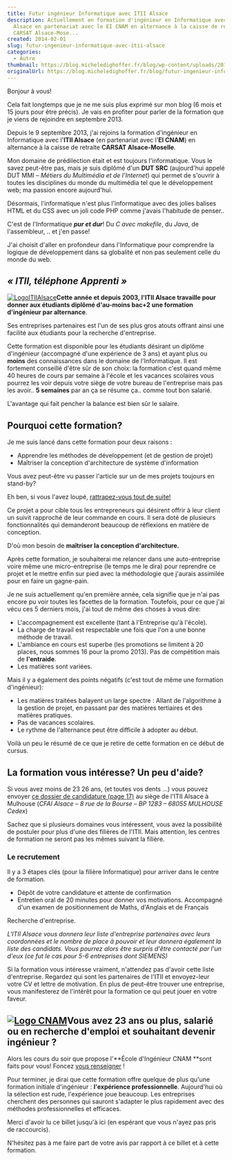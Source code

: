 ```yaml
---
title: Futur ingénieur Informatique avec ITII Alsace
description: Actuellement en formation d'ingénieur en Informatique avec l'ITII
  Alsace en partenariat avec le EI CNAM en alternance à la caisse de retraite
  CARSAT Alsace-Mose...
created: 2014-02-01
slug: futur-ingenieur-informatique-avec-itii-alsace
categories:
  - Autre
thumbnail: https://blog.micheledighoffer.fr/blog/wp-content/uploads/2014/01/tb_formationingenieur-800x288.png
originalUrl: https://blog.micheledighoffer.fr/blog/futur-ingenieur-informatique-avec-itii-alsace/
---
```


Bonjour à vous!

Cela fait longtemps que je ne me suis plus exprimé sur mon blog (6 mois et 15 jours pour être précis). Je vais en profiter pour parler de la formation que je viens de rejoindre en septembre 2013.

Depuis le 9 septembre 2013, j'ai rejoins la formation d'ingénieur en Informatique avec l'**ITII Alsace** (en partenariat avec l'**EI CNAM**) en alternance à la caisse de retraite **CARSAT Alsace-Moselle**.

Mon domaine de prédilection était et est toujours l'informatique. Vous le savez peut-être pas, mais je suis diplômé d'un **DUT SRC** (aujourd'hui appelé DUT MMI – *Métiers du Multimédia et de l'Internet*) qui permet de s'ouvrir à toutes les disciplines du monde du multimédia tel que le développement web; ma passion encore aujourd'hui.

Désormais, l'informatique n'est plus l'informatique avec des jolies balises HTML et du CSS avec un joli code PHP comme j'avais l'habitude de penser..

C'est de l'Informatique ***pur et dur***! Du *C avec makefile*, du *Java*, de l'assembleur, .. et j'en passe!

J'ai choisit d'aller en profondeur dans l'Informatique pour comprendre la logique de développement dans sa globalité et non pas seulement celle du monde du web.

## *« ITII, téléphone Apprenti »*

[![LogoITIIAlsace](https://blog.micheledighoffer.fr/blog/wp-content/uploads/2014/01/itiiAlsace_Mention__RVB_-300x145.jpg)](https://blog.micheledighoffer.fr/blog/wp-content/uploads/2014/01/itiiAlsace_Mention__RVB_.jpg)**Cette année et depuis 2003, l'ITII Alsace travaille pour donner aux étudiants diplômé d'au-moins bac+2 une formation d'ingénieur par alternance**.

Ses entreprises partenaires est l'un de ses plus gros atouts offrant ainsi une facilité aux étudiants pour la recherche d'entreprise.

Cette formation est disponible pour les étudiants désirant un diplôme d'ingénieur (accompagné d'une expérience de 3 ans) et ayant plus ou **moins** des connaissances dans le domaine de l'Informatique. Il est fortement conseillé d'être sûr de son choix: la formation c'est quand même 40 heures de cours par semaine à l'école et les vacances scolaires vous pourrez les voir depuis votre siège de votre bureau de l'entreprise mais pas les avoir.. **5 semaines** par an ça se résume ça.. comme tout bon salarié.

L'avantage qui fait pencher la balance est bien sûr le salaire.

## Pourquoi cette formation?

Je me suis lancé dans cette formation pour deux raisons :

- Apprendre les méthodes de développement (et de gestion de projet)
- Maîtriser la conception d'architecture de système d'information

Vous avez peut-être vu passer l'article sur un de mes projets toujours en stand-by?

Eh ben, si vous l'avez loupé, [rattrapez-vous tout de suite!](https://book.micheledighoffer.fr/article/interface-client-entreprise/)

Ce projet a pour cible tous les entrepreneurs qui désirent offrir à leur client un suivit rapproché de leur commande en cours. Il sera doté de plusieurs fonctionnalités qui demanderont beaucoup de réflexions en matière de conception.

D'où mon besoin de **maîtriser la conception d'architecture.**

Après cette formation, je souhaiterai me relancer dans une auto-entreprise voire même une micro-entreprise (le temps me le dira) pour reprendre ce projet et le mettre enfin sur pied avec la méthodologie que j'aurais assimilée pour en faire un gagne-pain.

Je ne suis actuellement qu'en première année, cela signifie que je n'ai pas encore pu voir toutes les facettes de la formation. Toutefois, pour ce que j'ai vécu ces 5 derniers mois, j'ai tout de même des choses à vous dire:

- L'accompagnement est excellente (tant à l'Entreprise qu'à l'école).
- La charge de travail est respectable une fois que l'on a une bonne méthode de travail.
- L'ambiance en cours est superbe (les promotions se limitent à 20 places, nous sommes 16 pour la promo 2013). Pas de compétition mais de **l'entraide**.
- Les matières sont variées.

Mais il y a également des points négatifs (c'est tout de même une formation d'ingénieur):

- Les matières traitées balayent un large spectre : Allant de l'algorithme à la gestion de projet, en passant par des matières tertiaires et des matières pratiques.
- Pas de vacances scolaires.
- Le rythme de l'alternance peut être difficile à adopter au début.

Voilà un peu le résumé de ce que je retire de cette formation en ce début de cursus.

## La formation vous intéresse? Un peu d'aide?

Si vous avez moins de 23 26 ans, (et toutes vos dents ...) vous pouvez envoyer [ce dossier de candidature (page 17)](http://www.itii-alsace.fr/files/file/2013-2014/Dossier%20inscription%20INFO%20FC.pdf) au siège de l'ITII Alsace à Mulhouse (*CFAI Alsace – 8 rue de la Bourse – BP 1283 – 68055 MULHOUSE Cedex*)

Sachez que si plusieurs domaines vous intéressent, vous avez la possibilité de postuler pour plus d'une des filières de l'ITII. Mais attention, les centres de formation ne seront pas les mêmes suivant la filière.

### Le recrutement

Il y a 3 étapes clés (pour la filière Informatique) pour arriver dans le centre de formation.

- Dépôt de votre candidature et attente de confirmation
- Entretien oral de 20 minutes pour donner vos motivations. Accompagné d'un examen de positionnement de Maths, d'Anglais et de Français

Recherche d'entreprise.

*L'ITII Alsace vous donnera leur liste d'entreprise partenaires avec leurs coordonnées et le nombre de place à pouvoir et leur donnera également la liste des candidats. Vous pourrez alors être surpris d'être contacté par l'un d'eux (ce fut le cas pour 5-6 entreprises dont SIEMENS)*

Si la formation vous intéresse vraiment, n'attendez pas d'avoir cette liste d'entreprise. Regardez qui sont les partenaires de l'ITII et envoyez-leur votre CV et lettre de motivation. En plus de peut-être trouver une entreprise, vous manifesterez de l'intérêt pour la formation ce qui peut jouer en votre faveur.

## [![Logo CNAM](https://blog.micheledighoffer.fr/blog/wp-content/uploads/2014/01/b938e9bc6b93b7a20b5628b857a83d40.jpeg)](https://blog.micheledighoffer.fr/blog/wp-content/uploads/2014/01/b938e9bc6b93b7a20b5628b857a83d40.jpeg)Vous avez 23 ans ou plus, salarié ou en recherche d'emploi et souhaitant devenir ingénieur ?

Alors les cours du soir que propose l'\*\*École d'Ingénieur CNAM \*\*sont faits pour vous! Foncez [vous renseigner](http://ecole-ingenieur.cnam.fr/devenir-ingenieur/hors-temps-de-travail/) !

Pour terminer, je dirai que cette formation offre quelque de plus qu'une formation initiale d'ingénieur : **l'expérience professionnelle**. Aujourd'hui où la sélection est rude, l'expérience joue beaucoup. Les entreprises cherchent des personnes qui sauront s'adapter le plus rapidement avec des méthodes professionnelles et efficaces.

Merci d'avoir lu ce billet jusqu'à ici (en espérant que vous n'ayez pas pris de raccourcis).

N'hésitez pas à me faire part de votre avis par rapport à ce billet et à cette formation.
